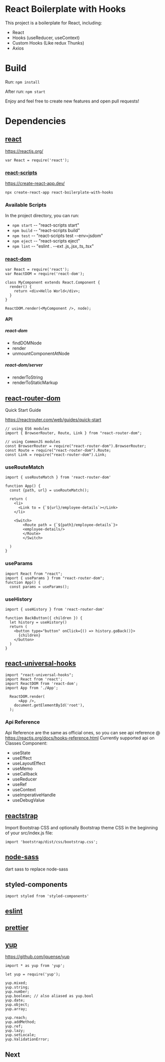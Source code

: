 # React Boilerplate with Hooks

This project is a boilerplate for React, including:

- React
- Hooks (useReducer, useContext)
- Custom Hooks (Like redux Thunks)
- Axios

# Build

Run: ```npm install```

After run: ```npm start```

Enjoy and feel free to create new features and open pull requests!

# Dependencies

## [react](https://www.npmjs.com/package/react)
https://reactjs.org/
```
var React = require('react');
```
### [react-scripts](https://www.npmjs.com/package/react-scripts)
https://create-react-app.dev/
```
npx create-react-app react-boilerplate-with-hooks
```
### Available Scripts
In the project directory, you can run:
- `npm start` -- "react-scripts start"
- `npm build` -- "react-scripts build"
- `npm test` -- "react-scripts test --env=jsdom"
- `npm eject` -- "react-scripts eject"
- `npm lint` -- "eslint . --ext .js,.jsx,.ts,.tsx"

### [react-dom](https://www.npmjs.com/package/react-dom)

```
var React = require('react');
var ReactDOM = require('react-dom');

class MyComponent extends React.Component {
  render() {
    return <div>Hello World</div>;
  }
}

ReactDOM.render(<MyComponent />, node);
```

#### API
##### react-dom
- findDOMNode
- render
- unmountComponentAtNode
##### react-dom/server
- renderToString
- renderToStaticMarkup

## [react-router-dom](https://www.npmjs.com/package/react-router-dom)
Quick Start Guide

https://reactrouter.com/web/guides/quick-start

```
// using ES6 modules
import { BrowserRouter, Route, Link } from "react-router-dom";
 
// using CommonJS modules
const BrowserRouter = require("react-router-dom").BrowserRouter;
const Route = require("react-router-dom").Route;
const Link = require("react-router-dom").Link;
```

### useRouteMatch
```
import { useRouteMatch } from 'react-router-dom'

function App() {
  const {path, url} = useRouteMatch();

  return (
    <li>
      <Link to = {`${url}/employee-details`></Link>
    </li>

    <Switch>
        <Route path = {`${path}/employee-details`}>
        <employee-details/>
        </Route>
        </Switch>

  )
}
```
### useParams
```
import React from "react";
import { useParams } from "react-router-dom";
function App() {
  const params = useParams();
```
### useHistory 
```
import { useHistory } from 'react-router-dom'

function BackButton({ children }) {
  let history = useHistory()
  return (
    <button type="button" onClick={() => history.goBack()}>
      {children}
    </button>
  )
}
```

## [react-universal-hooks](https://www.npmjs.com/package/react-universal-hooks)

```
import "react-universal-hooks";
import React from 'react';
import ReactDOM from 'react-dom';
import App from './App';

  ReactDOM.render(
      <App />,
    document.getElementById('root'),
  );
```
### Api Reference
Api Reference are the same as official ones, so you can see api reference @ https://reactjs.org/docs/hooks-reference.html
Currently supported api on Classes Component:

- useState
- useEffect
- useLayoutEffect
- useMemo
- useCallback
- useReducer
- useRef
- useContext
- useImperativeHandle
- useDebugValue

## [reactstrap](https://reactstrap.github.io/)
Import Bootstrap CSS and optionally Bootstrap theme CSS in the beginning of your src/index.js file:
```
import 'bootstrap/dist/css/bootstrap.css';
```

## [node-sass](https://www.npmjs.com/package/node-sass)
dart sass to replace node-sass

## styled-components
```
import styled from 'styled-components'
```

## [eslint](https://www.npmjs.com/package/eslint)
## [prettier](https://www.npmjs.com/package/prettier)

## [yup](https://www.npmjs.com/package/yup)
https://github.com/jquense/yup
```
import * as yup from 'yup';
```
```
let yup = require('yup');

yup.mixed;
yup.string;
yup.number;
yup.boolean; // also aliased as yup.bool
yup.date;
yup.object;
yup.array;

yup.reach;
yup.addMethod;
yup.ref;
yup.lazy;
yup.setLocale;
yup.ValidationError;
```
## Next